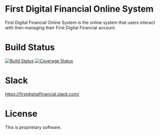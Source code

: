 # First Digital Financial Online System
First Digital Financial Online System is the online system that users interact with then managing their First Digital Financial account.

# Build Status

[![Build Status](https://travis-ci.com/FirstDigitalFinancial/online.firstdigital.financial.svg?token=sVkegsMFBe6xusaGVvQA&branch=master)](https://travis-ci.com/FirstDigitalFinancial/online.firstdigital.financial) [![Coverage Status](https://coveralls.io/repos/github/FirstDigitalFinancial/online.firstdigital.financial/badge.svg?branch=master&t=h2pwal)](https://coveralls.io/github/FirstDigitalFinancial/online.firstdigital.financial?branch=master)

# Slack

https://firstdigitalfinancial.slack.com/

# License

This is proprietary software.
